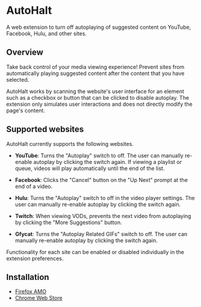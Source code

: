 # AutoHalt

A web extension to turn off autoplaying of suggested content on YouTube,
Facebook, Hulu, and other sites.

## Overview

Take back control of your media viewing experience! Prevent sites from
automatically playing suggested content after the content that you have
selected.

AutoHalt works by scanning the website's user interface for an element such as
a checkbox or button that can be clicked to disable autoplay. The extension
only simulates user interactions and does not directly modify the page's
content.

## Supported websites

AutoHalt currently supports the following websites.

* **YouTube**: Turns the "Autoplay" switch to off. The user can manually
  re-enable autoplay by clicking the switch again. If viewing a playlist or
  queue, videos will play automatically until the end of the list.

* **Facebook**: Clicks the "Cancel" button on the "Up Next" prompt at the end
  of a video.

* **Hulu**: Turns the "Autoplay" switch to off in the video player settings.
  The user can manually re-enable autoplay by clicking the switch again.

* **Twitch**: When viewing VODs, prevents the next video from autoplaying by
  clicking the "More Suggestions" button.

* **Gfycat**: Turns the "Autoplay Related GIFs" switch to off. The user can
  manually re-enable autoplay by clicking the switch again.

Functionality for each site can be enabled or disabled individually in the
extension preferences.

## Installation

* [Firefox AMO](https://addons.mozilla.org/addon/autohalt/)
* [Chrome Web Store](https://chrome.google.com/webstore/detail/autohalt/poeongpiodnpekilfkddijomoiinbcco)
